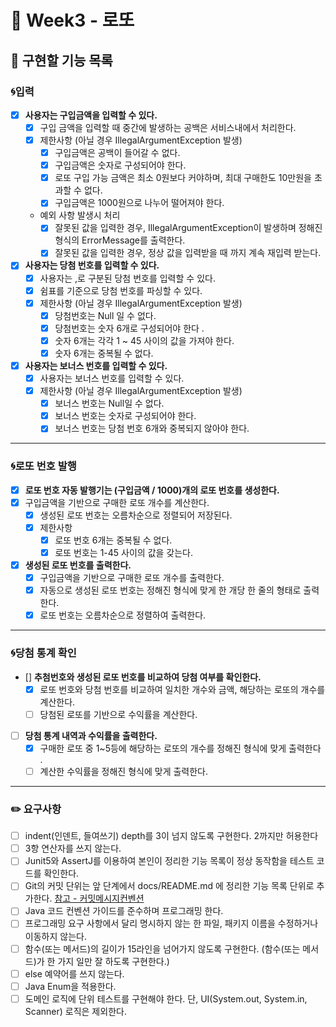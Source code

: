 # 🎱 Week3 - 로또

## 📔 구현할 기능 목록

### 🌀입력

- [x] **사용자는 구입금액을 입력할 수 있다.**
    - [x] 구입 금액을 입력할 때 중간에 발생하는 공백은 서비스내에서 처리한다.
    - [x] 제한사항 (아닐 경우 IllegalArgumentException 발생)
        - [x] 구입금액은 공백이 들어갈 수 없다.
        - [x] 구입금액은 숫자로 구성되어야 한다.
        - [x] 로또 구입 가능 금액은 최소 0원보다 커야하며, 최대 구매한도 10만원을 초과할 수 없다.
        - [x] 구입금액은 1000원으로 나누어 떨어져야 한다.
    - 예외 사항 발생시 처리
        - [x] 잘못된 값을 입력한 경우, IllegalArgumentException이 발생하며 정해진 형식의 ErrorMessage를 출력한다.
        - [x] 잘못된 값을 입력한 경우, 정상 값을 입력받을 때 까지 계속 재입력 받는다.
- [x] **사용자는 당첨 번호를 입력할 수 있다.**
    - [x] 사용자는 ,로 구분된 당첨 번호를 입력할 수 있다.
    - [x] 쉼표를 기준으로 당첨 번호를 파싱할 수 있다.
    - [x] 제한사항 (아닐 경우 IllegalArgumentException 발생)
        - [x] 당첨번호는 Null 일 수 없다.
        - [x] 당첨번호는 숫자 6개로 구성되어야 한다 .
        - [x] 숫자 6개는 각각 1 ~ 45 사이의 값을 가져야 한다.
        - [x] 숫자 6개는 중복될 수 없다.
- [x] **사용자는 보너스 번호를 입력할 수 있다.**
    - [x] 사용자는 보너스 번호를 입력할 수 있다.
    - [x] 제한사항 (아닐 경우 IllegalArgumentException 발생)
        - [x] 보너스 번호는 Null일 수 없다.
        - [x] 보너스 번호는 숫자로 구성되어야 한다.
        - [x] 보너스 번호는 당첨 번호 6개와 중복되지 않아야 한다.

---

### 🌀로또 번호 발행

- [x] **로또 번호 자동 발행기는 (구입금액 / 1000)개의 로또 번호를 생성한다.**
- [x] 구입금액을 기반으로 구매한 로또 개수를 계산한다.
    - [x] 생성된 로또 번호는 오름차순으로 정렬되어 저장된다.
    - [x] 제한사항
        - [x] 로또 번호 6개는 중복될 수 없다.
        - [x] 로또 번호는 1-45 사이의 값을 갖는다.
- [x] **생성된 로또 번호를 출력한다.**
    - [x] 구입금액을 기반으로 구매한 로또 개수를 출력한다.
    - [x] 자동으로 생성된 로또 번호는 정해진 형식에 맞게 한 개당 한 줄의 형태로 출력한다.
    - [x] 로또 번호는 오름차순으로 정렬하여 출력한다.

---

### 🌀당첨 통계 확인

- [] **추첨번호와 생성된 로또 번호를 비교하여 당첨 여부를 확인한다.**
    - [x] 로또 번호와 당첨 번호를 비교하여 일치한 개수와 금액, 해당하는 로또의 개수를 계산한다.
    - [ ] 당첨된 로또를 기반으로 수익률을 계산한다.
- [ ] **당첨 통계 내역과 수익률을 출력한다.**
    - [x] 구매한 로또 중 1~5등에 해당하는 로또의 개수를 정해진 형식에 맞게 출력한다 .
    - [ ] 계산한 수익률을 정해진 형식에 맞게 출력한다.

---

### ✏️ 요구사항

- [ ] indent(인덴트, 들여쓰기) depth를 3이 넘지 않도록 구현한다. 2까지만 허용한다
- [ ] 3항 연산자를 쓰지 않는다.
- [ ] Junit5와 AssertJ를 이용하여 본인이 정리한 기능 목록이 정상 동작함을 테스트 코드를 확인한다.
- [ ] Git의 커밋 단위는 앞 단계에서 docs/README.md 에 정리한 기능 목록 단위로
  추가한다. [참고 - 커밋메시지컨벤션](https://gist.github.com/stephenparish/9941e89d80e2bc58a153)
- [ ] Java 코드 컨벤션 가이드를 준수하며 프로그래밍 한다.
- [ ] 프로그래밍 요구 사항에서 달리 명시하지 않는 한 파일, 패키지 이름을 수정하거나 이동하지 않는다.
- [ ] 함수(또는 메서드)의 길이가 15라인을 넘어가지 않도록 구현한다. (함수(또는 메서드)가 한 가지 일만 잘 하도록 구현한다.)
- [ ] else 예약어를 쓰지 않는다.
- [ ] Java Enum을 적용한다.
- [ ] 도메인 로직에 단위 테스트를 구현해야 한다. 단, UI(System.out, System.in, Scanner) 로직은 제외한다.
